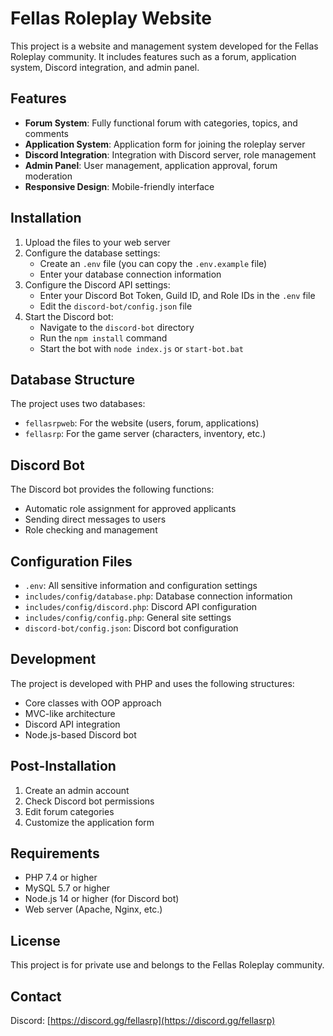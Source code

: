 # Fellas Roleplay Website

This project is a website and management system developed for the Fellas Roleplay community. It includes features such as a forum, application system, Discord integration, and admin panel.

## Features

- **Forum System**: Fully functional forum with categories, topics, and comments
- **Application System**: Application form for joining the roleplay server
- **Discord Integration**: Integration with Discord server, role management
- **Admin Panel**: User management, application approval, forum moderation
- **Responsive Design**: Mobile-friendly interface

## Installation

1. Upload the files to your web server
2. Configure the database settings:
   - Create an `.env` file (you can copy the `.env.example` file)
   - Enter your database connection information
3. Configure the Discord API settings:
   - Enter your Discord Bot Token, Guild ID, and Role IDs in the `.env` file
   - Edit the `discord-bot/config.json` file
4. Start the Discord bot:
   - Navigate to the `discord-bot` directory
   - Run the `npm install` command
   - Start the bot with `node index.js` or `start-bot.bat`

## Database Structure

The project uses two databases:
- `fellasrpweb`: For the website (users, forum, applications)
- `fellasrp`: For the game server (characters, inventory, etc.)

## Discord Bot

The Discord bot provides the following functions:
- Automatic role assignment for approved applicants
- Sending direct messages to users
- Role checking and management

## Configuration Files

- `.env`: All sensitive information and configuration settings
- `includes/config/database.php`: Database connection information
- `includes/config/discord.php`: Discord API configuration
- `includes/config/config.php`: General site settings
- `discord-bot/config.json`: Discord bot configuration

## Development

The project is developed with PHP and uses the following structures:
- Core classes with OOP approach
- MVC-like architecture
- Discord API integration
- Node.js-based Discord bot

## Post-Installation

1. Create an admin account
2. Check Discord bot permissions
3. Edit forum categories
4. Customize the application form

## Requirements

- PHP 7.4 or higher
- MySQL 5.7 or higher
- Node.js 14 or higher (for Discord bot)
- Web server (Apache, Nginx, etc.)

## License

This project is for private use and belongs to the Fellas Roleplay community.

## Contact

Discord: [https://discord.gg/fellasrp](https://discord.gg/fellasrp)
